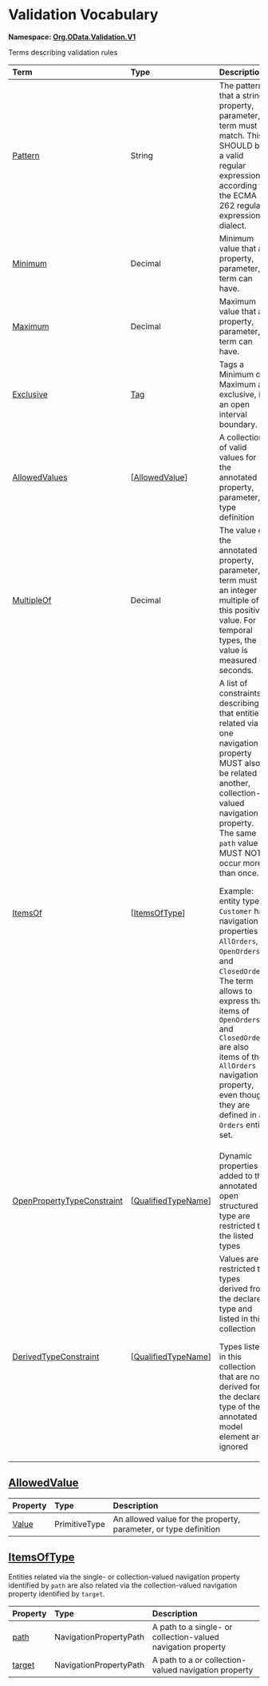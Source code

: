 # Validation Vocabulary
**Namespace: [Org.OData.Validation.V1](Org.OData.Validation.V1.xml)**

Terms describing validation rules

Term|Type|Description
:---|:---|:----------
[Pattern](Org.OData.Validation.V1.xml#L60)|String|<a name="Pattern"></a>The pattern that a string property, parameter, or term must match. This SHOULD be a valid regular expression, according to the ECMA 262 regular expression dialect.
[Minimum](Org.OData.Validation.V1.xml#L66)|Decimal|<a name="Minimum"></a>Minimum value that a property, parameter, or term can have.
[Maximum](Org.OData.Validation.V1.xml#L70)|Decimal|<a name="Maximum"></a>Maximum value that a property, parameter, or term can have.
[Exclusive](Org.OData.Validation.V1.xml#L74)|[Tag](Org.OData.Core.V1.md#Tag)|<a name="Exclusive"></a>Tags a Minimum or Maximum as exclusive, i.e. an open interval boundary.
[AllowedValues](Org.OData.Validation.V1.xml#L78)|\[[AllowedValue](#AllowedValue)\]|<a name="AllowedValues"></a>A collection of valid values for the annotated property, parameter, or type definition
[MultipleOf](Org.OData.Validation.V1.xml#L88)|Decimal|<a name="MultipleOf"></a>The value of the annotated property, parameter, or term must be an integer multiple of this positive value. For temporal types, the value is measured in seconds.
[ItemsOf](Org.OData.Validation.V1.xml#L93)|\[[ItemsOfType](#ItemsOfType)\]|<a name="ItemsOf"></a>A list of constraints describing that entities related via one navigation property MUST also be related via another, collection-valued navigation property. The same `path` value MUST NOT occur more than once.<p>Example: entity type `Customer` has navigation properties `AllOrders`, `OpenOrders`, and `ClosedOrders`.  The term allows to express that items of `OpenOrders` and `ClosedOrders` are also items of the `AllOrders` navigation property, even though they are defined in an `Orders` entity set.</p>
[OpenPropertyTypeConstraint](Org.OData.Validation.V1.xml#L113)|\[[QualifiedTypeName](Org.OData.Core.V1.md#QualifiedTypeName)\]|<a name="OpenPropertyTypeConstraint"></a>Dynamic properties added to the annotated open structured type are restricted to the listed types
[DerivedTypeConstraint](Org.OData.Validation.V1.xml#L118)|\[[QualifiedTypeName](Org.OData.Core.V1.md#QualifiedTypeName)\]|<a name="DerivedTypeConstraint"></a>Values are restricted to types derived from the declared type and listed in this collection<p>Types listed in this collection that are not derived form the declared type of the annotated model element are ignored</p>

## <a name="AllowedValue"></a>[AllowedValue](Org.OData.Validation.V1.xml#L82)


Property|Type|Description
:-------|:---|:----------
[Value](Org.OData.Validation.V1.xml#L83)|PrimitiveType|An allowed value for the property, parameter, or type definition

## <a name="ItemsOfType"></a>[ItemsOfType](Org.OData.Validation.V1.xml#L102)
Entities related via the single- or collection-valued navigation property identified by `path` are also related via the collection-valued navigation property identified by `target`.

Property|Type|Description
:-------|:---|:----------
[path](Org.OData.Validation.V1.xml#L105)|NavigationPropertyPath|A path to a single- or collection-valued navigation property
[target](Org.OData.Validation.V1.xml#L108)|NavigationPropertyPath|A path to a or collection-valued navigation property
